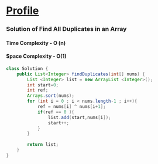  [ Profile ](https://github.com/rath23)
 ========

### Solution of Find All Duplicates in an Array
#### Time Complexity - O (n)
#### Space Complexity - O(1)

```java 
class Solution {
    public List<Integer> findDuplicates(int[] nums) {
        List <Integer> list = new ArrayList <Integer>();
        int start=0;
        int ref;
        Arrays.sort(nums);
        for (int i = 0 ; i < nums.length-1 ; i++){
            ref = nums[i] ^ nums[i+1];
            if(ref == 0 ){
                list.add(start,nums[i]);
                start++;
            }
        }
        
        return list;
    }
}
```